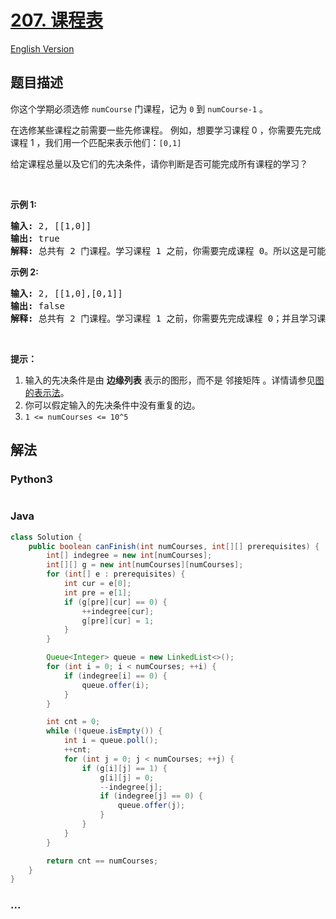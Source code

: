 # [207. 课程表](https://leetcode-cn.com/problems/course-schedule)

[English Version](/solution/0200-0299/0207.Course%20Schedule/README_EN.md)

## 题目描述

<!-- 这里写题目描述 -->
<p>你这个学期必须选修 <code>numCourse</code> 门课程，记为&nbsp;<code>0</code>&nbsp;到&nbsp;<code>numCourse-1</code> 。</p>

<p>在选修某些课程之前需要一些先修课程。&nbsp;例如，想要学习课程 0 ，你需要先完成课程 1 ，我们用一个匹配来表示他们：<code>[0,1]</code></p>

<p>给定课程总量以及它们的先决条件，请你判断是否可能完成所有课程的学习？</p>

<p>&nbsp;</p>

<p><strong>示例 1:</strong></p>

<pre><strong>输入:</strong> 2, [[1,0]] 
<strong>输出: </strong>true
<strong>解释:</strong>&nbsp;总共有 2 门课程。学习课程 1 之前，你需要完成课程 0。所以这是可能的。</pre>

<p><strong>示例 2:</strong></p>

<pre><strong>输入:</strong> 2, [[1,0],[0,1]]
<strong>输出: </strong>false
<strong>解释:</strong>&nbsp;总共有 2 门课程。学习课程 1 之前，你需要先完成课程 0；并且学习课程 0 之前，你还应先完成课程 1。这是不可能的。</pre>

<p>&nbsp;</p>

<p><strong>提示：</strong></p>

<ol>
	<li>输入的先决条件是由 <strong>边缘列表</strong> 表示的图形，而不是 邻接矩阵 。详情请参见<a href="http://blog.csdn.net/woaidapaopao/article/details/51732947" target="_blank">图的表示法</a>。</li>
	<li>你可以假定输入的先决条件中没有重复的边。</li>
	<li><code>1 &lt;=&nbsp;numCourses &lt;= 10^5</code></li>
</ol>

## 解法

<!-- 这里可写通用的实现逻辑 -->

<!-- tabs:start -->

### **Python3**

<!-- 这里可写当前语言的特殊实现逻辑 -->

```python

```

### **Java**

<!-- 这里可写当前语言的特殊实现逻辑 -->

```java
class Solution {
    public boolean canFinish(int numCourses, int[][] prerequisites) {
        int[] indegree = new int[numCourses];
        int[][] g = new int[numCourses][numCourses];
        for (int[] e : prerequisites) {
            int cur = e[0];
            int pre = e[1];
            if (g[pre][cur] == 0) {
                ++indegree[cur];
                g[pre][cur] = 1;
            }
        }

        Queue<Integer> queue = new LinkedList<>();
        for (int i = 0; i < numCourses; ++i) {
            if (indegree[i] == 0) {
                queue.offer(i);
            }
        }

        int cnt = 0;
        while (!queue.isEmpty()) {
            int i = queue.poll();
            ++cnt;
            for (int j = 0; j < numCourses; ++j) {
                if (g[i][j] == 1) {
                    g[i][j] = 0;
                    --indegree[j];
                    if (indegree[j] == 0) {
                        queue.offer(j);
                    }
                }
            }
        }

        return cnt == numCourses;
    }
}
```

### **...**

```

```

<!-- tabs:end -->
